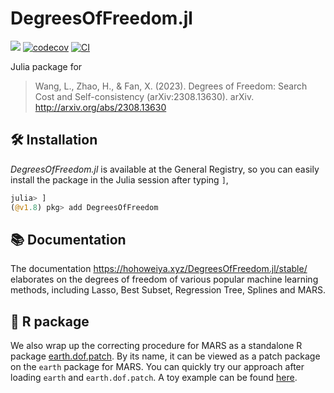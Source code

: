 # DegreesOfFreedom.jl

[![](https://img.shields.io/badge/docs-latest-blue.svg)](https://szcf-weiya.github.io/DegreesOfFreedom.jl/dev) [![codecov](https://codecov.io/gh/szcf-weiya/DegreesOfFreedom.jl/branch/master/graph/badge.svg?token=d3tsdGzbcy)](https://codecov.io/gh/szcf-weiya/DegreesOfFreedom.jl) [![CI](https://github.com/szcf-weiya/DegreesOfFreedom.jl/actions/workflows/ci.yml/badge.svg)](https://github.com/szcf-weiya/DegreesOfFreedom.jl/actions/workflows/ci.yml)

Julia package for 

> Wang, L., Zhao, H., & Fan, X. (2023). Degrees of Freedom: Search Cost and Self-consistency (arXiv:2308.13630). arXiv. http://arxiv.org/abs/2308.13630

## :hammer_and_wrench: Installation

*DegreesOfFreedom.jl* is available at the General Registry, so you can easily install the package in the Julia session after typing `]`,

```julia
julia> ]
(@v1.8) pkg> add DegreesOfFreedom
```

## :books: Documentation

The documentation <https://hohoweiya.xyz/DegreesOfFreedom.jl/stable/> elaborates on the degrees of freedom of various popular machine learning methods, including Lasso, Best Subset, Regression Tree, Splines and MARS. 

## :rocket: R package

We also wrap up the correcting procedure for MARS as a standalone R package [earth.dof.patch](https://github.com/szcf-weiya/earth.dof.patch). By its name, it can be viewed as a patch package on the `earth` package for MARS. You can quickly try our approach after loading `earth` and `earth.dof.patch`. A toy example can be found [here](https://hohoweiya.xyz/earth.dof.patch/articles/MSE-Comparisons.html).
